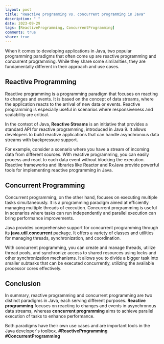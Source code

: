 ```yaml
---
layout: post
title: "Reactive programming vs. concurrent programming in Java"
description: " "
date: 2023-09-29
tags: [ReactiveProgramming, ConcurrentProgramming]
comments: true
share: true
---
```


When it comes to developing applications in Java, two popular programming paradigms that often come up are reactive programming and concurrent programming. While they share some similarities, they are fundamentally different in their approach and use cases.

## Reactive Programming

Reactive programming is a programming paradigm that focuses on reacting to changes and events. It is based on the concept of data streams, where the application reacts to the arrival of new data or events. Reactive programming is especially useful in scenarios where responsiveness and scalability are critical.

In the context of Java, **Reactive Streams** is an initiative that provides a standard API for reactive programming, introduced in Java 9. It allows developers to build reactive applications that can handle asynchronous data streams with backpressure support.

For example, consider a scenario where you have a stream of incoming data from different sources. With reactive programming, you can easily process and react to each data event without blocking the execution. Reactive frameworks and libraries like Reactor and RxJava provide powerful tools for implementing reactive programming in Java.

## Concurrent Programming

Concurrent programming, on the other hand, focuses on executing multiple tasks simultaneously. It is a programming paradigm aimed at efficiently managing multiple threads of execution. Concurrent programming is useful in scenarios where tasks can run independently and parallel execution can bring performance improvements.

Java provides comprehensive support for concurrent programming through its **java.util.concurrent** package. It offers a variety of classes and utilities for managing threads, synchronization, and coordination.

With concurrent programming, you can create and manage threads, utilize thread pools, and synchronize access to shared resources using locks and other synchronization mechanisms. It allows you to divide a bigger task into smaller subtasks that can be executed concurrently, utilizing the available processor cores effectively.

## Conclusion

In summary, reactive programming and concurrent programming are two distinct paradigms in Java, each serving different purposes. **Reactive programming** focuses on reacting to changes and events in asynchronous data streams, whereas **concurrent programming** aims to achieve parallel execution of tasks to enhance performance.

Both paradigms have their own use cases and are important tools in the Java developer's toolbox. **#ReactiveProgramming #ConcurrentProgramming**
